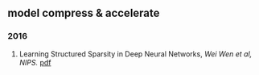 ## model compress & accelerate

### 2016
1. Learning Structured Sparsity in Deep Neural Networks, *Wei Wen et al, NIPS.* [pdf](https://arxiv.org/pdf/1608.03665.pdf)
